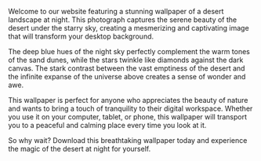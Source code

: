 <!--
Write me content for website with wallpaper "A photograph of a desert landscape at night, with the stars visible in the sky above."
-->

<!--font:Poppins-->

Welcome to our website featuring a stunning wallpaper of a desert landscape at night. This photograph captures the serene beauty of the desert under the starry sky, creating a mesmerizing and captivating image that will transform your desktop background.

The deep blue hues of the night sky perfectly complement the warm tones of the sand dunes, while the stars twinkle like diamonds against the dark canvas. The stark contrast between the vast emptiness of the desert and the infinite expanse of the universe above creates a sense of wonder and awe.

This wallpaper is perfect for anyone who appreciates the beauty of nature and wants to bring a touch of tranquility to their digital workspace. Whether you use it on your computer, tablet, or phone, this wallpaper will transport you to a peaceful and calming place every time you look at it.

So why wait? Download this breathtaking wallpaper today and experience the magic of the desert at night for yourself.
